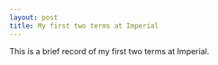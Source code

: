 ```yaml
---
layout: post
title: My first two terms at Imperial
---
```

This is a brief record of my first two terms at Imperial.
